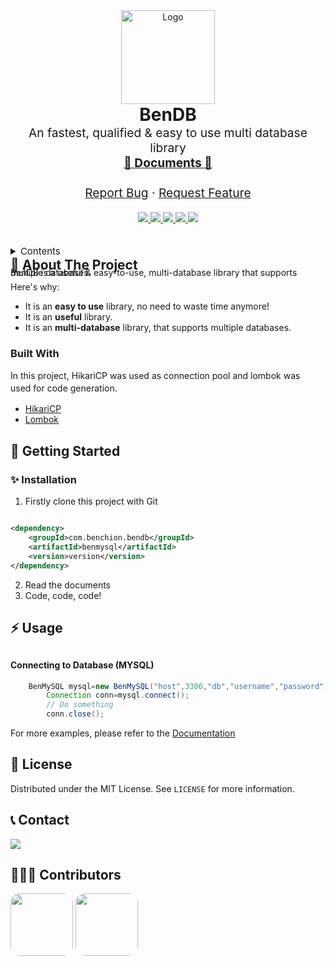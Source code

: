 <div align="center">
    <img src="https://avatars.githubusercontent.com/u/87736653" alt="Logo" width="150">
</div>

<div align="center">

<h1 align="center" style="margin: 0;">BenDB</h1>
<p align="center" style="margin-top: 0; font-size: 1.2rem;">
    An fastest, qualified & easy to use multi database library 
    <br />
    <a href="https://github.com/Benchion/bendb/wiki"><strong>📖 Documents 📖</strong></a>
    <br />
    <br />
    <a href="https://github.com/Benchion/bendb/issues">Report Bug</a>
    ·
    <a href="https://github.com/Benchion/bendb/issues">Request Feature</a>
  </p>
</div>
<div align="center">
    <a href="https://github.com/orgs/Benchion/people">
        <img src="https://img.shields.io/github/contributors/Benchion/bendb?style=for-the-badge"></img>
    </a>
    <a href="https://github.com/Benchion/bendb/network/members">
        <img src="https://img.shields.io/github/forks/Benchion/bendb?style=for-the-badge"></img>
    </a>
    <a href="https://github.com/Benchion/bendb/stargazers">
        <img src="https://img.shields.io/github/stars/Benchion/bendb?style=for-the-badge"></img>
    </a>
    <a href="https://github.com/Benchion/bendb/issues">
        <img src="https://img.shields.io/github/issues/Benchion/bendb?style=for-the-badge"></img>
    </a>
    <a href="https://github.com/Benchion/bendb/blob/main/LICENSE">
        <img src="https://img.shields.io/github/license/Benchion/bendb?style=for-the-badge"></img>
    </a>

</div>
<br/>
<br/>
<details>
  <summary style="font-size: 15px;">Contents</summary>
  <ol>
    <li>
      <a href="#about-the-project">About The Project</a>
      <ul>
        <li><a href="#built-with">Built With</a></li>
      </ul>
    </li>
    <li>
      <a href="#getting-started">Getting Started</a>
      <ul>
        <li><a href="#prerequisites">Prerequisites</a></li>
        <li><a href="#installation">Installation</a></li>
      </ul>
    </li>
    <li><a href="#usage">Usage</a></li>
    <li><a href="#license">License</a></li>
    <li><a href="#contact">Contact</a></li>
    <li><a href="#contributors">Contributors</a></li>
  </ol>
</details>

<h2 style="margin: 0;">📗 About The Project</h2>
<p style="margin: 0; line-height: 0;">
BenDB is a useful & easy-to-use, multi-database library that supports multiple databases.
</p>

Here's why:

* It is an **easy to use** library, no need to waste time anymore!
* It is an **useful** library.
* It is an **multi-database** library, that supports multiple databases.

### Built With

<p style="margin: 0; line-height: 20px;">
In this project, HikariCP was used as connection pool and lombok was<br> used for code generation.
</p>

* [HikariCP](https://github.com/brettwooldridge/HikariCP)
* [Lombok](https://projectlombok.org)

## 🌙 Getting Started

### ✨ Installation

1. Firstly clone this project with Git

```xml

<dependency>
    <groupId>com.benchion.bendb</groupId>
    <artifactId>benmysql</artifactId>
    <version>version</version>
</dependency>
```

2. Read the documents
3. Code, code, code!

## ⚡ Usage

<h4 style="margin-top: 30px;">Connecting to Database (MYSQL)</h4>

```java
    BenMySQL mysql=new BenMySQL("host",3306,"db","username","password");
        Connection conn=mysql.connect();
        // Do something
        conn.close();
```

For more examples, please refer to the [Documentation](https://gitbook.io)

## 🔐 License

Distributed under the MIT License. See `LICENSE` for more information.

## 📞 Contact

<a href="https://discordapp.com/users/309326498500968449"><img src="https://img.shields.io/badge/-Discord-black.svg?style=for-the-badge&logo=discord&logoColor=white&colorB=6366F1"></img></a>

## 🧑🏻‍💻 Contributors

<img src="https://i.ibb.co/cvBQ2Qj/Gimble-Logo-Design.png" width="100" style="border-radius: 15px"></img>
<img src="https://i.ibb.co/rHZn9SJ/pp-00000.png" width="100" style="border-radius: 15px"></img>
